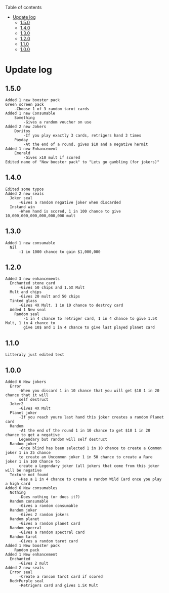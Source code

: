 Table of contents

- [Update log](#update-log)
  - [1.5.0](#1.5.0)
  - [1.4.0](#1.4.0)
  - [1.3.0](#1.3.0)
  - [1.2.0](#1.2.0)
  - [1.1.0](#1.1.0)
  - [1.0.0](#1.0.0)

# Update log

  ## 1.5.0

    Added 1 new booster pack
    Green screen pack
        -Choose 1 of 3 random tarot cards
    Added 1 new Consumable
        Something
            -Gives a random voucher on use
    Added 2 new Jokers
        Doritos
            -If you play exactly 3 cards, retrigers hand 3 times
        Payday
            -At the end of a round, gives $10 and a negative hermit
    Added 1 new Enhancement
        Emerald
            -Gives x10 mult if scored
    Edited name of "New booster pack" to "Lets go gambling (for jokers)"

  ## 1.4.0

    Edited some typos
    Added 2 new seals
      Joker seal
          -Gives a random negative joker when discarded
      Instand win
          -When hand is scored, 1 in 100 chance to give 10,000,000,000,000,000,000 mult

  ## 1.3.0

    Added 1 new consumable
      Nil
          -1 in 1000 chance to gain $1,000,000
  
  ## 1.2.0

    Added 3 new enhancements
      Enchanted stone card
          -Gives 50 chips and 1.5X Mult
      Mult and chips
          -Gives 20 mult and 50 chips
      Tinted glass
          -Gives 4X Mult. 1 in 10 chance to destroy card
      Added 1 New seal
        Random seal
            -1 in 4 chance to retriger card, 1 in 4 chance to give 1.5X Mult, 1 in 4 chance to
            give 10$ and 1 in 4 chance to give last played planet card
  
  ## 1.1.0

    Litteraly just edited text
  
  ## 1.0.0
  
    Added 6 New jokers
      Error
          -When you discard 1 in 10 chance that you will get $10 1 in 20 chance that it will 
          self destruct
      Joker2
          -Gives 4X Mult
      Planet joker
          -If you reach youre last hand this joker creates a random Planet card
      Random
          -At the end of the round 1 in 10 chance to get $10 1 in 20 chance to get a negative
          Legendary but random will self destruct
      Random joker
          -Once blind has been selected 1 in 10 chance to create a Common joker 1 in 25 chance
          to create an Uncommon joker 1 in 50 chance to create a Rare joker 1 in 100 Chance to
          create a Legendary joker (all jokers that come from this joker will be negative
      Texture not found
          -Has a 1 in 4 chance to create a random Wild Card once you play a high card
    Added 6 New consumables
      Nothing
          -Does nothing (or does it?)
      Random consumable
          -Gives a random consumable
      Random joker
          -Gives 2 random jokers
      Random planet
          -Gives a random planet card
      Random specral
          -Gives a random spectral card
      Random tarot
          -Gives a random tarot card
    Added 1 New booster pack
        Random pack
    Added 1 New enhancement
      Enchanted
          -Gives 2 mult
    Added 2 new seals
      Error seal
          -Create a rancom tarot card if scored
      Red+Purple seal
          -Retrigers card and gives 1.5X Mult
